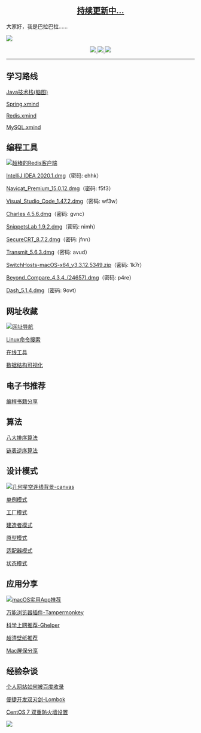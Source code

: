 <h2 align="center">
  <a href="https://lishaojie1993.gitee.io">
  	持续更新中...
  </a>
</h2>

大家好，我是巴拉巴拉……

![](https://tva1.sinaimg.cn/large/007S8ZIlgy1ggysx7n50dj30rp0a4taa.jpg)

<p align="center">
<a href="https://mp.weixin.qq.com/s/l6X7doO8dq81BIdBMsBsCA"><img border="0" src="https://img.shields.io/badge/公众号-我爱分享君-green"/></a><a href="https://lishaojie1993.gitee.io">     <img border="0" src="https://img.shields.io/badge/博客-睡到自然醒-red"/></a><a href="https://space.bilibili.com/476834809">     <img border="0" src="https://img.shields.io/badge/哔哩哔哩-爱喝牛奶的方雪冷少-9cf"/></a>
</p>

------

## 学习路线

[Java技术栈(脑图)](https://lishaojie1993.gitee.io/demo/Java.png)

[Spring.xmind](https://lishaojie1993.gitee.io/demo/Spring.png)

[Redis.xmind](https://lishaojie1993.gitee.io/demo/Redis.png)

[MySQL.xmind](https://lishaojie1993.gitee.io/demo/MySQL.png)

## 编程工具

[![超棒的Redis客户端](https://tva1.sinaimg.cn/large/007S8ZIlly1gh2snkq7y4g30dc09fn2i.gif)](https://mp.weixin.qq.com/s/Y-M9Aq1M8xhPFnsviDNDuQ)

[IntelliJ IDEA 2020.1.dmg](https://pan.baidu.com/s/1SGGiWUPzKD23EUoCvNfFGQ)（密码: ehhk）

[Navicat_Premium_15.0.12.dmg](https://pan.baidu.com/s/184ZBURXKiav0gfsfv8QrTA)（密码: f5f3）

[Visual_Studio_Code_1.47.2.dmg](https://pan.baidu.com/s/1AojkS93WlgsaG69SEwKNQA)（密码: wf3w）

[Charles 4.5.6.dmg](https://pan.baidu.com/s/1hsluefo8i5p9VdIlqo14aA)（密码: gvnc）

[SnippetsLab 1.9.2.dmg](https://pan.baidu.com/s/1_Rqov2cVuVjnkoY_T0ZD_A)（密码: nimh）

[SecureCRT_8.7.2.dmg](https://pan.baidu.com/s/1GPHvMNzU9_J4-f3Se2xq6w)（密码: jfnn）

[Transmit_5.6.3.dmg](https://pan.baidu.com/s/1SFjS6inGiqbADrq5as0p7g)（密码: avud）

[SwitchHosts-macOS-x64_v3.3.12.5349.zip](https://pan.baidu.com/s/13D6U-6ITPBxM5M9AHNA6tg)（密码: 1k7r）

[Beyond_Compare_4.3.4_(24657).dmg](https://pan.baidu.com/s/1T5vDw2HHfAjoFaBXVu0SaQ)（密码: p4re）

[Dash_5.1.4.dmg](https://pan.baidu.com/s/1Wq8HQ0z3BpsxujPBKzG-6w)（密码: 9ovt）

## 网址收藏

[![网址导航](https://tva1.sinaimg.cn/large/007S8ZIlgy1gh23egx2ztg30c809648y.gif)](https://lishaojie1993.gitee.io/guide/cn/index.html)

[Linux命令搜索](https://wangchujiang.com/linux-command/)

[在线工具](https://tool.lu/)

[数据结构可视化](https://www.cs.usfca.edu/~galles/visualization/Algorithms.html)

## 电子书推荐

[编程书籍分享](https://mp.weixin.qq.com/s/KtjnR_5ePJvXzciydEyDNA)

## 算法

[八大排序算法](https://lishaojie1993.gitee.io/2019/09/16/Sort/)

[链表逆序算法](https://lishaojie1993.gitee.io/2019/09/18/LinkedList-Reverse/)

## 设计模式

[![几何星空连线背景-canvas](https://tva1.sinaimg.cn/large/007S8ZIlly1gh2svldjk9g30dc0a0jv6.gif)](https://lishaojie1993.gitee.io/2020/02/05/star/)

[单例模式](https://lishaojie1993.gitee.io/2020/01/18/singleton/)

[工厂模式](https://lishaojie1993.gitee.io/2019/12/02/factory/)

[建造者模式](https://lishaojie1993.gitee.io/2019/12/17/builder/)

[原型模式](https://lishaojie1993.gitee.io/2020/03/08/prototype/)

[适配器模式](https://lishaojie1993.gitee.io/2019/12/15/adapter/)

[状态模式](https://lishaojie1993.gitee.io/2019/12/04/state/)

## 应用分享

[![macOS实用App推荐](https://tva1.sinaimg.cn/large/007S8ZIlly1gh2skedc31g30dc0a0acn.gif)](https://mp.weixin.qq.com/s/hPqTcu-UjFG6yEeIbcSMGg)

[万能浏览器插件-Tampermonkey](https://lishaojie1993.gitee.io/2020/01/10/Tampermonkey/)

[科学上网推荐-Ghelper](https://lishaojie1993.gitee.io/2020/01/10/ghelper/)

[超清壁纸推荐](https://mp.weixin.qq.com/s/2iNcQZ9Gu685NZEs3-fqLQ)

[Mac屏保分享](https://mp.weixin.qq.com/s/7vbDGS3xX57SuH1S0LdLew)

## 经验杂谈

[个人网站如何被百度收录](https://mp.weixin.qq.com/s/gR9tSB7QpJdpGTuzjyR3oQ)

[便捷开发双刃剑-Lombok](https://lishaojie1993.gitee.io/2020/02/11/lombok/)

[CentOS 7 双重防火墙设置](https://lishaojie1993.gitee.io/2020/01/17/firewall/)

![](https://tva1.sinaimg.cn/large/007S8ZIlly1gh2sq0kxu7j30dc07pgn2.jpg)